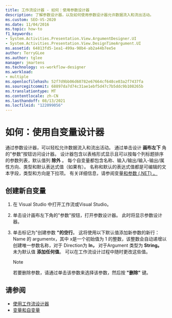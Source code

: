 ```yaml
---
title: 工作流设计器 - 如何：使用参数设计器
description: 了解参数设计器，以及如何使用参数设计器允许数据流入和流出活动。
ms.custom: SEO-VS-2020
ms.date: 11/04/2016
ms.topic: how-to
f1_keywords:
- System.Activities.Presentation.View.ArgumentDesigner.UI
- System.Activities.Presentation.View.DesignTimeArgument.UI
ms.assetid: 64813fd5-1ea1-499a-98b4-ab2a44b7ee5e
author: TerryGLee
ms.author: tglee
manager: jmartens
ms.technology: vs-workflow-designer
ms.workload:
- multiple
ms.openlocfilehash: 52f7d9bb06d60782e67664cf648ce03a2f7437fa
ms.sourcegitcommit: 68897da7d74c31ae1ebf5d47c7b5ddc9b108265b
ms.translationtype: MT
ms.contentlocale: zh-CN
ms.lasthandoff: 08/13/2021
ms.locfileid: "122099056"
---
```

# <a name="how-to-use-the-argument-designer"></a>如何：使用自变量设计器

通过参数设计器，可以轻松允许数据流入和流出活动。 通过单击设计 **画布左下** 角的"参数"按钮访问设计器。 设计器包含以表格形式显示且可以按每个列标题排序的参数列表，默认值列 **除外** 。 每个自变量都包含名称、输入/输出/输入-输出/属性方向、类型和默认表达式值（如果有）。 名称和默认的表达式值都是可编辑的文本字段，类型和方向是下拉项。 有关详细信息，请参阅变量[和参数 (.NET) 。 ](/dotnet/framework/windows-workflow-foundation/variables-and-arguments)

## <a name="to-create-a-new-argument"></a>创建新自变量

1. 在 Visual Studio 中打开工作流或Visual Studio。

2. 单击设计画布左下角的"参数"按钮，打开参数设计器。 此时将显示参数设计器。

3. 单击标记为"创建参数 **"的空行**。 这将使用以下默认值添加新参数的新行：Name 的 argumentx，其中 x是一个初始值为 1 的整数，该整数会自动递增以创建唯一参数名称，对于 Direction为 **In，** 对于Argument 类型为 **String。** 未为默认值 **添加任何值**。 可以在工作流设计过程中随时更改这些值。

    > [!NOTE]
    > 若要删除参数，请通过单击该参数来选择该参数，然后按 **"删除"** 键。

## <a name="see-also"></a>请参阅

- [使用工作流设计器](developing-applications-with-the-workflow-designer.md)
- [变量和自变量](/dotnet/framework/windows-workflow-foundation/variables-and-arguments)
